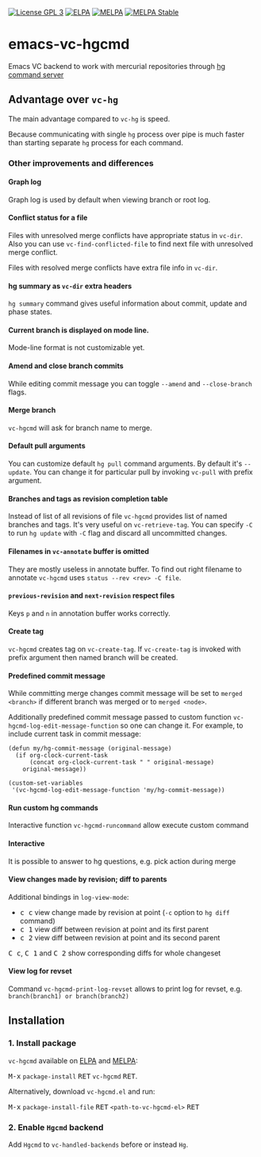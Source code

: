 [![License GPL 3](https://img.shields.io/badge/license-GPL_3-green.svg)](http://www.gnu.org/copyleft/gpl.html)
[![ELPA](http://elpa.gnu.org/packages/vc-hgcmd.svg)](http://elpa.gnu.org/packages/vc-hgcmd.html)
[![MELPA](http://melpa.org/packages/vc-hgcmd-badge.svg)](http://melpa.org/#/vc-hgcmd)
[![MELPA Stable](http://stable.melpa.org/packages/vc-hgcmd-badge.svg)](http://stable.melpa.org/#/vc-hgcmd)

# emacs-vc-hgcmd

Emacs VC backend to work with mercurial repositories through [hg command server](https://www.mercurial-scm.org/wiki/CommandServer)

## Advantage over `vc-hg`

The main advantage compared to `vc-hg` is speed.

Because communicating with single `hg` process over pipe is much faster than starting separate `hg` process for each command.

### Other improvements and differences

#### Graph log

Graph log is used by default when viewing branch or root log.

#### Conflict status for a file

Files with unresolved merge conflicts have appropriate status in `vc-dir`.
Also you can use `vc-find-conflicted-file` to find next file with unresolved merge conflict.

Files with resolved merge conflicts have extra file info in `vc-dir`.

#### hg summary as `vc-dir` extra headers

`hg summary` command gives useful information about commit, update and phase states.

#### Current branch is displayed on mode line.

Mode-line format is not customizable yet.

#### Amend and close branch commits

While editing commit message you can toggle `--amend` and `--close-branch` flags.

#### Merge branch

`vc-hgcmd` will ask for branch name to merge.

#### Default pull arguments

You can customize default `hg pull` command arguments.
By default it's `--update`. You can change it for particular pull by invoking `vc-pull` with prefix argument.

#### Branches and tags as revision completion table

Instead of list of all revisions of file `vc-hgcmd` provides list of named branches and tags.
It's very useful on `vc-retrieve-tag`.
You can specify `-C` to run `hg update` with `-C` flag and discard all uncommitted changes.

#### Filenames in `vc-annotate` buffer is omitted

They are mostly useless in annotate buffer.
To find out right filename to annotate `vc-hgcmd` uses `status --rev <rev> -C file`.

#### `previous-revision` and `next-revision` respect files

Keys `p` and `n` in annotation buffer works correctly.

#### Create tag

`vc-hgcmd` creates tag on `vc-create-tag`.
If `vc-create-tag` is invoked with prefix argument then named branch will be created.

#### Predefined commit message

While committing merge changes commit message will be set to `merged <branch>` if
different branch was merged or to `merged <node>`.

Additionally predefined commit message passed to custom function `vc-hgcmd-log-edit-message-function` so one can change it. For example, to include current task in commit message:

```elisp
(defun my/hg-commit-message (original-message)
  (if org-clock-current-task
      (concat org-clock-current-task " " original-message)
    original-message))

(custom-set-variables
 '(vc-hgcmd-log-edit-message-function 'my/hg-commit-message))
```

#### Run custom hg commands

Interactive function `vc-hgcmd-runcommand` allow execute custom command

#### Interactive

It is possible to answer to hg questions, e.g. pick action during merge

#### View changes made by revision; diff to parents

Additional bindings in `log-view-mode`:
- <kbd>c c</kbd> view change made by revision at point (`-c` option to `hg diff` command)
- <kbd>c 1</kbd> view diff between revision at point and its first parent
- <kbd>c 2</kbd> view diff between revision at point and its second parent

<kbd>C c</kbd>, <kbd>C 1</kbd> and <kbd>C 2</kbd> show corresponding diffs for whole changeset

#### View log for revset

Command `vc-hgcmd-print-log-revset` allows to print log for revset, e.g. `branch(branch1) or branch(branch2)`

## Installation

### 1. Install package

`vc-hgcmd` available on [ELPA](http://elpa.gnu.org) and [MELPA](http://melpa.org):

<kbd>M-x</kbd> `package-install` <kbd>RET</kbd> `vc-hgcmd` <kbd>RET</kbd>.

Alternatively, download `vc-hgcmd.el` and run:

<kbd>M-x</kbd> `package-install-file` <kbd>RET</kbd> `<path-to-vc-hgcmd-el>` <kbd>RET</kbd>

### 2. Enable `Hgcmd` backend

Add `Hgcmd` to `vc-handled-backends` before or instead `Hg`.
